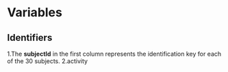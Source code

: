 # Variables
## Identifiers

 1.The **subjectId** in the first column represents the identification key for each of the 30 subjects.
 2.activity

